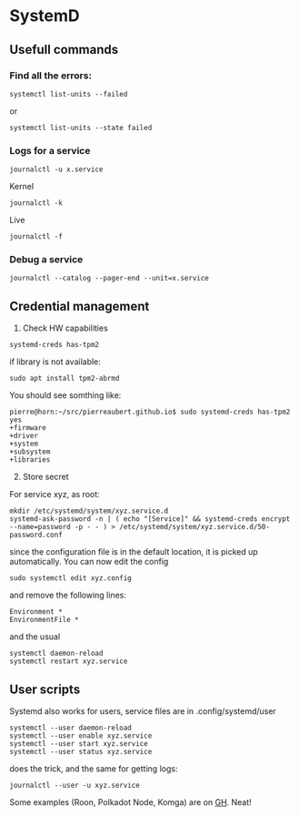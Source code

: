# SystemD

## Usefull commands

### Find all the errors:

```
systemctl list-units --failed
```
or
```
systemctl list-units --state failed
```

### Logs for a service

```
journalctl -u x.service
```
Kernel
```
journalctl -k
```
Live
```
journalctl -f
```

### Debug a service

```
journalctl --catalog --pager-end --unit=x.service
```

## Credential management

1. Check HW capabilities
```
systemd-creds has-tpm2
```

if library is not available:
```
sudo apt install tpm2-abrmd
```

You should see somthing like:
```
pierre@horn:~/src/pierreaubert.github.io$ sudo systemd-creds has-tpm2
yes
+firmware
+driver
+system
+subsystem
+libraries
```

2. Store secret

For service xyz, as root:
```
mkdir /etc/systemd/system/xyz.service.d
systemd-ask-password -n | ( echo "[Service]" && systemd-creds encrypt --name=password -p - - ) > /etc/systemd/system/xyz.service.d/50-password.conf
```
since the configuration file is in the default location, it is picked up automatically. You can now edit the config
```
sudo systemctl edit xyz.config
```
and remove the following lines:
```
Environment *
EnvironmentFile *
```


and the usual
```
systemctl daemon-reload
systemctl restart xyz.service
```

## User scripts

Systemd also works for users, service files are in .config/systemd/user
```
systemctl --user daemon-reload
systemctl --user enable xyz.service
systemctl --user start xyz.service
systemctl --user status xyz.service
```
does the trick, and the same for getting logs:
```
journalctl --user -u xyz.service
```

Some examples (Roon, Polkadot Node, Komga) are on [GH](https://github.com/pierreaubert/scripts). Neat!
